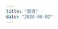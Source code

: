 ```yaml
---
title: "首页"
date: "2020-06-02"
---
```


<!-- - 之前在学习vue2.x的源码时，绘制了大量的调用关系的XMind图，但是后来再未翻看过，本章react源码，将仅记录关键逻辑。
  > [1.0.启动.xmind](http://static.vfa25.cn/1.0.启动.xmind)、[1.1.流程.xmind](http://static.vfa25.cn/1.1.流程.xmind)、
  [3.1.常见问题原因.xmind](http://static.vfa25.cn/3.1.常见问题原因.xmind)、[4.0.发布订阅者模式的数据响应.xmind](http://static.vfa25.cn/4.0.发布订阅者模式的数据响应.xmind)、[4.1.计算watcher和侦听watcher.xmind](http://static.vfa25.cn/4.1.计算watcher和侦听watcher.xmind)、[5.0.AST+编译.xmind](http://static.vfa25.cn/5.0.AST+编译.xmind)、[5.1.组件化和patch.xmind](http://static.vfa25.cn/5.1.组件化和patch.xmind)、[7.0.router.xmind](http://static.vfa25.cn/7.0.router.xmind)、[7.1.vuex.xmind](http://static.vfa25.cn/7.1.vuex.xmind)、[7.redux.xmind](http://static.vfa25.cn/7.redux.xmind)、[8.react-redux.xmind](http://static.vfa25.cn/8.react-redux.xmind)。 -->
